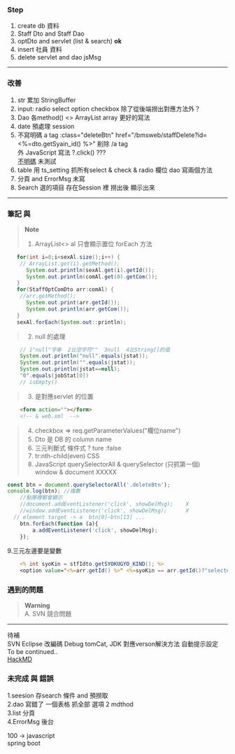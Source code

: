 ### Step
1.  create db 資料   
2.  Staff  Dto and Staff Dao
3.  optDto and servlet (list & search)      **ok**    
4.  insert 社員 資料
5.  delete servlet and dao jsMsg
------------------------  

### 改善  
1. str 累加 StringBuffer  
2. input: radio select option checkbox 除了從後端撈出對應方法外？
3. Dao 各method()  <> ArrayList array 更好的寫法
4. date 預處理 session  
5. 不寫明碼  a tag :class="deleteBtn" href="/bmsweb/staffDelete?id=<%=dto.getSyain_id() %>"  削除 /a tag    
   外 JavaScript 寫法  ?.click()   ???  
[不明碼](https://codepen.io/san__/pen/OJazwQo?editors=0011)  未測試
6. table 用 ts_setting 抓所有select & check & radio 欄位  dao 寫兩個方法  
7. 分頁  and ErrorMsg 未寫  
8. Search 選的項目 存在Session 裡  撈出後 顯示出來  
  
------------------------  
### 筆記  與  
> **Note**  
>1. ArrayList<> al  只會顯示置位  forEach 方法
```java  
   for(int i=0;i<sexAl.size();i++) {
	// ArrayList.get(i).getMethod();
      System.out.println(sexAl.get(i).getId());
      System.out.println(comAl.get(0).getCom());
   }
   for(StaffOptComDto arr:comAl) {
	//arr.getMethod();
      System.out.print(arr.getId());
      System.out.println(arr.getCom());
   }
   sexAl.forEach(System.out::println);

```  
>2. null 的處理
```java   
    // 1"null"字串  2比空字符""  3null  4比String[]的值
    System.out.println("null".equals(jstat));
    System.out.println("".equals(jstat));
    System.out.println(jstat==null);
    "0".equals(jobStat[0])
    // isEmpty()
```
>3. 是對應servlet 的位置  
```html  
    <form action=""></form>
    <!-- & web.xml  --> 
```  

>4. checkbox => req.getParameterValues("欄位name")
>5. Dto 是 DB 的 column name
>6. 三元判斷式    條件式 ? ture :false
>7. tr:nth-child(even)  CSS
>8. JavaScript querySelectorAll  & querySelector (只抓第一個)   
   window  &  document XXXXX
```javascript  
const btn = document.querySelectorAll('.deleteBtn');
console.log(btn); //複數
    //點哪裡都會顯示  
    //document.addEventListener('click', showDelMsg);    X  
    //window.addEventListener('click', showDelMsg);      X  
  // element target -> a  btn[0]~btn[13] ...  
	btn.forEach(function (a){
		a.addEventListener('click', showDelMsg);
	});
```
9.三元左邊要是變數  
```jsp
	<% int syoKin = stfIdto.getSYOKUGYO_KIND(); %>  	
	<option value="<%=arr.getId() %>" <%=syoKin == arr.getId()?"selected":"" %>>  
```


###  遇到的問題  
>**Warning**  
A. SVN 競合問題     
   
----------------------------------



待補  
SVN  Eclipse 改編碼  Debug  tomCat, JDK 對應verson解決方法  自動提示設定  
To be continued..  
[HackMD](https://hackmd.io/)  

### 未完成 與 錯誤  
1.seesion 存search 條件 and 預撈取  
2.dao 寫錯了  一個表格 抓全部 選項 2 mdthod  
3.list 分頁  
4.ErrorMsg 後台  

100 -> javascript   
spring boot  
